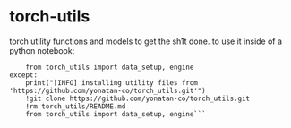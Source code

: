 # torch-utils
torch utility functions and models to get the sh1t done.
to use it inside of a python notebook:


```try:
    from torch_utils import data_setup, engine
except:
    print("[INFO] installing utility files from 'https://github.com/yonatan-co/torch_utils.git'")
    !git clone https://github.com/yonatan-co/torch_utils.git
    !rm torch_utils/README.md
    from torch_utils import data_setup, engine```
